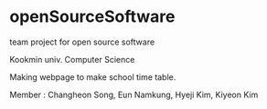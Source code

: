 # openSourceSoftware

team project for open source software

Kookmin univ. Computer Science

Making webpage to make school time table.

Member : 
Changheon Song, 
Eun Namkung, 
Hyeji Kim, 
Kiyeon Kim

